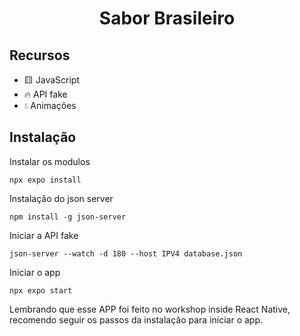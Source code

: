 <h1 style="text-align:center;">Sabor Brasileiro</h1>

## Recursos

* 🟨 JavaScript
* 🔥 API fake
* 💧 Animações

## Instalação

Instalar os modulos
```
npx expo install
```
Instalação do json server
```
npm install -g json-server
```

Iniciar a API fake
```
json-server --watch -d 180 --host IPV4 database.json
```

Iniciar o app
```
npx expo start
```

Lembrando que esse APP foi feito no workshop inside React Native,
recomendo seguir os passos da instalação para iniciar o app.




